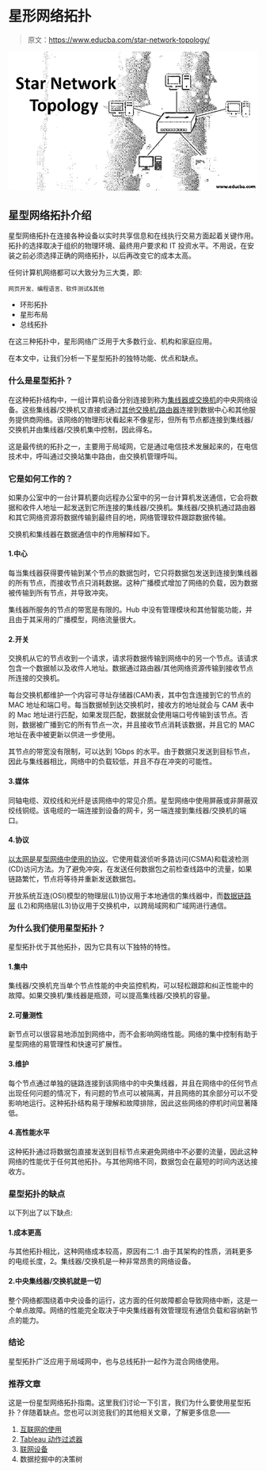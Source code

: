 # 星形网络拓扑

> 原文：<https://www.educba.com/star-network-topology/>

![star network topology](img/02569ac486e97ab0eb323f2c8faf0dce.png)



## 星型网络拓扑介绍

星型网络拓扑在连接各种设备以实时共享信息和在线执行交易方面起着关键作用。拓扑的选择取决于组织的物理环境、最终用户要求和 IT 投资水平。不用说，在安装之前必须选择正确的网络拓扑，以后再改变它的成本太高。

任何计算机网络都可以大致分为三大类，即:

<small>网页开发、编程语言、软件测试&其他</small>

*   环形拓扑
*   星形布局
*   总线拓扑

在这三种拓扑中，星形网络广泛用于大多数行业、机构和家庭应用。

在本文中，让我们分析一下星型拓扑的独特功能、优点和缺点。

### 什么是星型拓扑？

在这种拓扑结构中，一组计算机设备分别连接到称为[集线器或交换机](https://www.educba.com/hub-vs-switch/)的中央网络设备。这些集线器/交换机又直接或通过[其他交换机/路由器](https://www.educba.com/switch-vs-router/)连接到数据中心和其他服务提供商网络。该网络的物理形状看起来不像星形，但所有节点都连接到集线器/交换机并由集线器/交换机集中控制，因此得名。

这是最传统的拓扑之一，主要用于局域网，它是通过电信技术发展起来的，在电信技术中，呼叫通过交换站集中路由，由交换机管理呼叫。

### 它是如何工作的？

如果办公室中的一台计算机要向远程办公室中的另一台计算机发送通信，它会将数据和收件人地址一起发送到它所连接的集线器/交换机。集线器/交换机通过路由器和其它网络资源将数据传输到最终目的地，网络管理软件跟踪数据传输。

交换机和集线器在数据通信中的作用解释如下。

#### 1.中心

每当集线器获得要传输到某个节点的数据包时，它只将数据包发送到连接到集线器的所有节点，而接收节点只消耗数据。这种广播模式增加了网络的负载，因为数据被传输到所有节点，并导致冲突。

集线器所服务的节点的带宽是有限的。Hub 中没有管理模块和其他智能功能，并且由于其采用的广播模型，网络流量很大。

#### 2.开关

交换机从它的节点收到一个请求，请求将数据传输到网络中的另一个节点。该请求包含一个数据帧以及收件人地址。数据通过路由器/其他网络资源传输到接收节点所连接的交换机。

每台交换机都维护一个内容可寻址存储器(CAM)表，其中包含连接到它的节点的 MAC 地址和端口号。每当数据帧到达交换机时，接收方的地址就会与 CAM 表中的 Mac 地址进行匹配，如果发现匹配，数据就会使用端口号传输到该节点。否则，数据被广播到它的所有节点一次，并且接收节点消耗该数据，并且它的 MAC 地址在表中被更新以供进一步使用。

其节点的带宽没有限制，可以达到 1Gbps 的水平。由于数据只发送到目标节点，因此与集线器相比，网络中的负载较低，并且不存在冲突的可能性。

#### 3.媒体

同轴电缆、双绞线和光纤是该网络中的常见介质。星型网络中使用屏蔽或非屏蔽双绞线铜缆。该电缆的一端连接到设备的网卡，另一端连接到集线器/交换机的端口。

#### 4.协议

[以太网是星型网络中使用的协议](https://www.educba.com/what-is-ethernet/)。它使用载波侦听多路访问(CSMA)和载波检测(CD)访问方法。为了避免冲突，在发送任何数据包之前检查线路中的流量，如果链路繁忙，节点将等待并重新发送数据包。

开放系统互连(OSI)模型的物理层(L1)协议用于本地通信的集线器中，而[数据链路层](https://www.educba.com/data-link-layer/) (L2)和网络层(L3)协议用于交换机中，以跨局域网和广域网进行通信。

### 为什么我们使用星型拓扑？

星型拓扑优于其他拓扑，因为它具有以下独特的特性。

#### 1.集中

集线器/交换机充当单个节点性能的中央监控机构，可以轻松跟踪和纠正性能中的故障。如果交换机/集线器是瓶颈，可以提高集线器/交换机的容量。

#### 2.可量测性

新节点可以很容易地添加到网络中，而不会影响网络性能。网络的集中控制有助于星型网络的易管理性和快速可扩展性。

#### 3.维护

每个节点通过单独的链路连接到该网络中的中央集线器，并且在网络中的任何节点出现任何问题的情况下，有问题的节点可以被隔离，并且网络的其余部分可以不受影响地运行。这种拓扑结构易于理解和故障排除，因此这些网络的停机时间显著降低。

#### 4.高性能水平

这种拓扑通过将数据包直接发送到目标节点来避免网络中不必要的流量，因此这种网络的性能优于任何其他拓扑。与其他网络不同，数据包会在最短的时间内送达接收方。

### 星型拓扑的缺点

以下列出了以下缺点:

#### 1.成本更高

与其他拓扑相比，这种网络成本较高，原因有二:1 .由于其架构的性质，消耗更多的电缆长度，2。集线器/交换机是一种非常昂贵的网络设备。

#### 2.中央集线器/交换机就是一切

整个网络都围绕着中央设备的运行，这方面的任何故障都会导致网络中断，这是一个单点故障。网络的性能完全取决于中央集线器有效管理现有通信负载和容纳新节点的能力。

### 结论

星型拓扑广泛应用于局域网中，也与总线拓扑一起作为混合网络使用。

### 推荐文章

这是一份星型网络拓扑指南。这里我们讨论一下引言，我们为什么要使用星型拓扑？伴随着缺点。您也可以浏览我们的其他相关文章，了解更多信息——

1.  [互联网的使用](https://www.educba.com/uses-of-internet/)
2.  [Tableau 动作过滤器](https://www.educba.com/tableau-action-filter/)
3.  [联网设备](https://www.educba.com/networking-devices/)
4.  数据挖掘中的决策树





